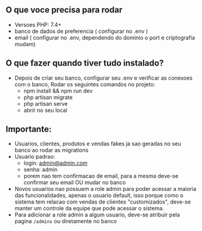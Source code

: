 ## O que voce precisa para rodar
 - Versoes PHP: 7.4+
 - banco de dados de preferencia ( configurar no .env )
 - email ( configurar no .env, dependendo do dominio o port e criptografia mudam)


## O que fazer quando tiver tudo instalado?
 - Depois de criar seu banco, configurar seu .env e verificar as conexoes com o banco,
    Rodar os seguintes comandos no projeto:
    - npm install && npm run dev
    - php artisan migrate
    - php artisan serve
    - abrir no seu local

## Importante:
 - Usuarios, clientes, produtos e vendas fakes ja sao geradas no seu banco ao rodar as migrations
 - Usuario padrao: 
    - login: admin@admin.com
    - senha: admin
    - porem nao tem confirmacao de email, para a mesma deve-se confirmar seu email OU mudar no banco
 - Novos usuarios nao possuem a role admin para poder acessar a maioria das funcionalidades, apenas o usuario default, isso porque como o sistema tem relacao com      vendas de clientes "customizados", deve-se manter um controle da equipe que pode acessar o sistema.
 - Para adicionar a role admin a algum usuario, deve-se atribuir pela pagina `/admins` ou diretamente no banco
